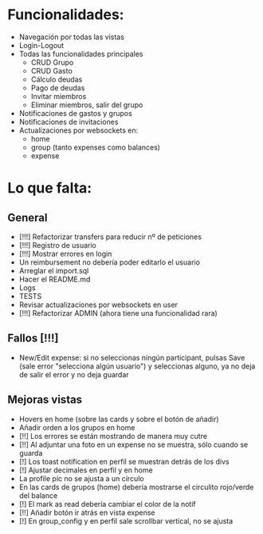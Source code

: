 # Funcionalidades:
- Navegación por todas las vistas
- Login-Logout
- Todas las funcionalidades principales
  - CRUD Grupo
  - CRUD Gasto
  - Cálculo deudas
  - Pago de deudas
  - Invitar miembros
  - Eliminar miembros, salir del grupo
- Notificaciones de gastos y grupos
- Notificaciones de invitaciones
- Actualizaciones por websockets en:
  - home
  - group (tanto expenses como balances)
  - expense

# Lo que falta:
## General
- [!!!] Refactorizar transfers para reducir nº de peticiones
- [!!!] Registro de usuario
- [!!!] Mostrar errores en login
- Un reimbursement no debería poder editarlo el usuario
- Arreglar el import.sql
- Hacer el README.md
- Logs
- TESTS
- Revisar actualizaciones por websockets en user
- [!!!] Refactorizar ADMIN (ahora tiene una funcionalidad rara)

## Fallos [!!!]
- New/Edit expense: si no seleccionas ningún participant, pulsas Save (sale error
  "selecciona algún usuario") y seleccionas alguno, ya no deja de salir el error
  y no deja guardar

## Mejoras vistas
- Hovers en home (sobre las cards y sobre el botón de añadir)
- Añadir orden a los grupos en home
- [!!] Los errores se están mostrando de manera muy cutre
- [!!] Al adjuntar una foto en un expense no se muestra, sólo cuando se guarda
- [!] Los toast notification en perfil se muestran detrás de los divs
- [!] Ajustar decimales en perfil y en home
- La profile pic no se ajusta a un círculo
- En las cards de grupos (home) debería mostrarse el circulito rojo/verde del balance
- [!] El mark as read debería cambiar el color de la notif
- [!!] Añadir botón ir atrás en vista expense
- [!] En group_config y en perfil sale scrollbar vertical, no se ajusta